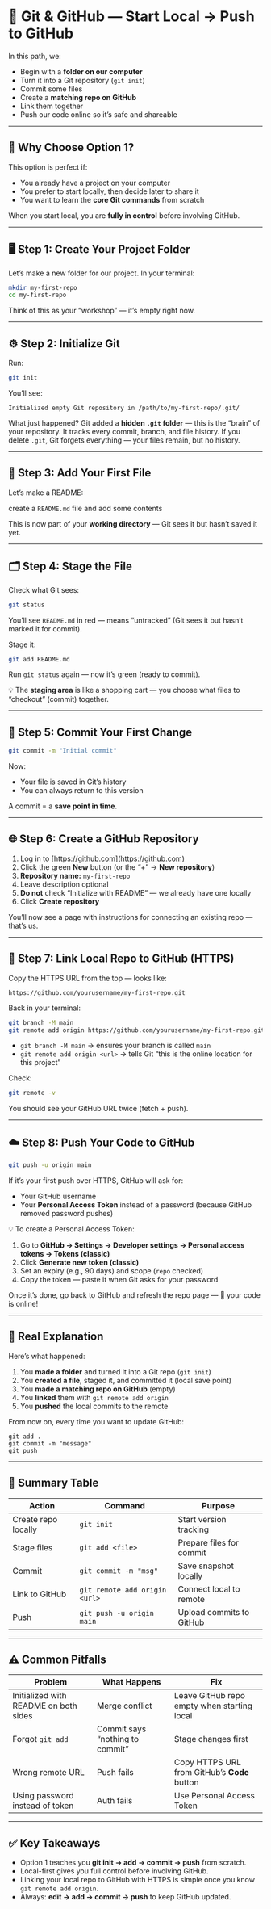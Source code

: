 
# 📂 Git & GitHub — Start Local → Push to GitHub

In this path, we:

* Begin with a **folder on our computer**
* Turn it into a Git repository (`git init`)
* Commit some files
* Create a **matching repo on GitHub**
* Link them together
* Push our code online so it’s safe and shareable

---

## 🎯 Why Choose Option 1?

This option is perfect if:

* You already have a project on your computer
* You prefer to start locally, then decide later to share it
* You want to learn the **core Git commands** from scratch

When you start local, you are **fully in control** before involving GitHub.

---

## 🖥 Step 1: Create Your Project Folder

Let’s make a new folder for our project. In your terminal:

```bash
mkdir my-first-repo
cd my-first-repo
```

Think of this as your “workshop” — it’s empty right now.

---

## ⚙️ Step 2: Initialize Git

Run:

```bash
git init
```

You’ll see:

```
Initialized empty Git repository in /path/to/my-first-repo/.git/
```

What just happened?
Git added a **hidden `.git` folder** — this is the “brain” of your repository.
It tracks every commit, branch, and file history.
If you delete `.git`, Git forgets everything — your files remain, but no history.

---

## 📄 Step 3: Add Your First File

Let’s make a README:

create a `README.md` file and add some contents 

This is now part of your **working directory** — Git sees it but hasn’t saved it yet.

---

## 🗂 Step 4: Stage the File

Check what Git sees:

```bash
git status
```

You’ll see `README.md` in red — means “untracked” (Git sees it but hasn’t marked it for commit).

Stage it:

```bash
git add README.md
```

Run `git status` again — now it’s green (ready to commit).

💡 The **staging area** is like a shopping cart — you choose what files to “checkout” (commit) together.

---

## 💾 Step 5: Commit Your First Change

```bash
git commit -m "Initial commit"
```

Now:

* Your file is saved in Git’s history
* You can always return to this version

A commit = a **save point in time**.

---

## 🌐 Step 6: Create a GitHub Repository

1. Log in to [https://github.com](https://github.com)
2. Click the green **New** button (or the “+” → **New repository**)
3. **Repository name:** `my-first-repo`
4. Leave description optional
5. **Do not** check “Initialize with README” — we already have one locally
6. Click **Create repository**

You’ll now see a page with instructions for connecting an existing repo — that’s us.

---

## 🔗 Step 7: Link Local Repo to GitHub (HTTPS)

Copy the HTTPS URL from the top — looks like:

```
https://github.com/yourusername/my-first-repo.git
```

Back in your terminal:

```bash
git branch -M main
git remote add origin https://github.com/yourusername/my-first-repo.git
```

* `git branch -M main` → ensures your branch is called `main`
* `git remote add origin <url>` → tells Git “this is the online location for this project”

Check:

```bash
git remote -v
```

You should see your GitHub URL twice (fetch + push).

---

## ☁️ Step 8: Push Your Code to GitHub

```bash
git push -u origin main
```

If it’s your first push over HTTPS, GitHub will ask for:

* Your GitHub username
* Your **Personal Access Token** instead of a password (because GitHub removed password pushes)

💡 To create a Personal Access Token:

1. Go to **GitHub → Settings → Developer settings → Personal access tokens → Tokens (classic)**
2. Click **Generate new token (classic)**
3. Set an expiry (e.g., 90 days) and scope (`repo` checked)
4. Copy the token — paste it when Git asks for your password

Once it’s done, go back to GitHub and refresh the repo page — 🎉 your code is online!

---

## 🧠 Real Explanation

Here’s what happened:

1. You **made a folder** and turned it into a Git repo (`git init`)
2. You **created a file**, staged it, and committed it (local save point)
3. You **made a matching repo on GitHub** (empty)
4. You **linked** them with `git remote add origin`
5. You **pushed** the local commits to the remote

From now on, every time you want to update GitHub:

```
git add .
git commit -m "message"
git push
```

---

## 🧼 Summary Table

| Action              | Command                       | Purpose                  |
| ------------------- | ----------------------------- | ------------------------ |
| Create repo locally | `git init`                    | Start version tracking   |
| Stage files         | `git add <file>`              | Prepare files for commit |
| Commit              | `git commit -m "msg"`         | Save snapshot locally    |
| Link to GitHub      | `git remote add origin <url>` | Connect local to remote  |
| Push                | `git push -u origin main`     | Upload commits to GitHub |

---

## ⚠️ Common Pitfalls

| Problem                               | What Happens                    | Fix                                          |
| ------------------------------------- | ------------------------------- | -------------------------------------------- |
| Initialized with README on both sides | Merge conflict                  | Leave GitHub repo empty when starting local  |
| Forgot `git add`                      | Commit says “nothing to commit” | Stage changes first                          |
| Wrong remote URL                      | Push fails                      | Copy HTTPS URL from GitHub’s **Code** button |
| Using password instead of token       | Auth fails                      | Use Personal Access Token                    |

---

## ✅ Key Takeaways

* Option 1 teaches you **git init → add → commit → push** from scratch.
* Local-first gives you full control before involving GitHub.
* Linking your local repo to GitHub with HTTPS is simple once you know `git remote add origin`.
* Always: **edit → add → commit → push** to keep GitHub updated.